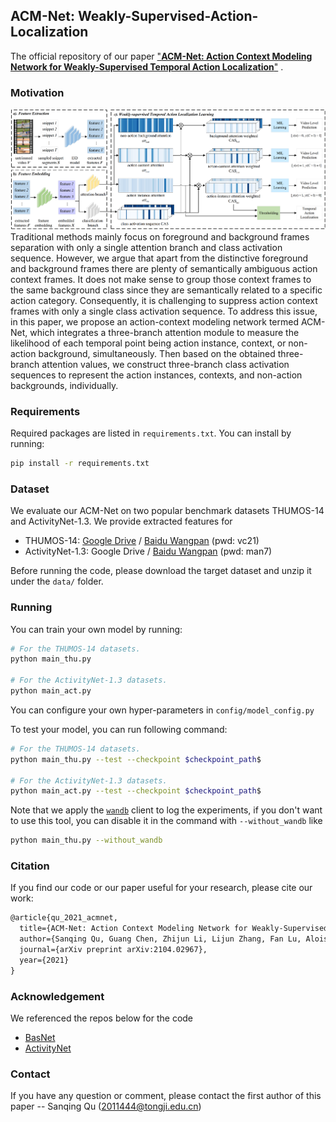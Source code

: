 ## ACM-Net: Weakly-Supervised-Action-Localization
The  official repository of our paper ["**ACM-Net: Action Context Modeling Network for Weakly-Supervised Temporal Action Localization**"](https://arxiv.org/pdf/2104.02967.pdf) .

### Motivation
![](./figs/framework.png)
Traditional methods mainly focus on foreground and background frames separation with only a single attention branch and class activation sequence. However, we argue that apart from the distinctive foreground and background frames there are plenty of semantically ambiguous action context frames. It does not make sense to group those context frames to the same background class since they are semantically related to a specific action category. Consequently, it is challenging to suppress action context frames with only a single class activation sequence. To address this issue, in this paper, we propose an action-context modeling network termed ACM-Net, which integrates a three-branch attention module to measure the likelihood of each temporal point being action instance, context, or non-action background, simultaneously. Then based on the obtained three-branch attention values, we construct three-branch class activation sequences to represent the action instances, contexts, and non-action backgrounds, individually. 

### Requirements

Required packages are listed in `requirements.txt`. You can install by running:

```bash
pip install -r requirements.txt
```

### Dataset

We evaluate our ACM-Net on two popular benchmark datasets THUMOS-14 and ActivityNet-1.3. We provide extracted features for

- THUMOS-14: [Google Drive](https://drive.google.com/drive/folders/1C4YG01X9IIT1a568wMM8fgm4k4xTC2EQ?usp=sharing) /  [Baidu Wangpan](https://pan.baidu.com/s/1rt8szoDspzJ5SjpcjccFXg) (pwd: vc21)
- ActivityNet-1.3: Google Drive /  [Baidu Wangpan](https://pan.baidu.com/s/1FB4vb8JSBkKqCGD_bqCtYg) (pwd: man7)

Before running the code, please download the target dataset and unzip it under the `data/` folder.

### Running

You can train your own model by running:

```bash
# For the THUMOS-14 datasets.
python main_thu.py

# For the ActivityNet-1.3 datasets.
python main_act.py
```

You can configure your own hyper-parameters in `config/model_config.py` 

To test your model, you can run following command:

```bash
# For the THUMOS-14 datasets.
python main_thu.py --test --checkpoint $checkpoint_path$

# For the ActivityNet-1.3 datasets.
python main_act.py --test --checkpoint $checkpoint_path$
```

Note that we apply the [`wandb`](https://github.com/wandb/client) client to log the experiments, if you don't want to use this tool, you can disable it in the command with   `--without_wandb` like 

```bash
python main_thu.py --without_wandb
```

### Citation

If you find our code or our paper useful for your research, please cite our work:

```latex
@article{qu_2021_acmnet,
  title={ACM-Net: Action Context Modeling Network for Weakly-Supervised Temporal Action Localization},
  author={Sanqing Qu, Guang Chen, Zhijun Li, Lijun Zhang, Fan Lu, Alois Knoll},
  journal={arXiv preprint arXiv:2104.02967},
  year={2021}
}
```

### Acknowledgement

We referenced the repos below for the code

- [BasNet](https://github.com/Pilhyeon/BaSNet-pytorch)
- [ActivityNet](https://github.com/activitynet/ActivityNet)

### Contact

If you have any question or comment, please contact the first author of this paper -- Sanqing Qu (2011444@tongji.edu.cn)